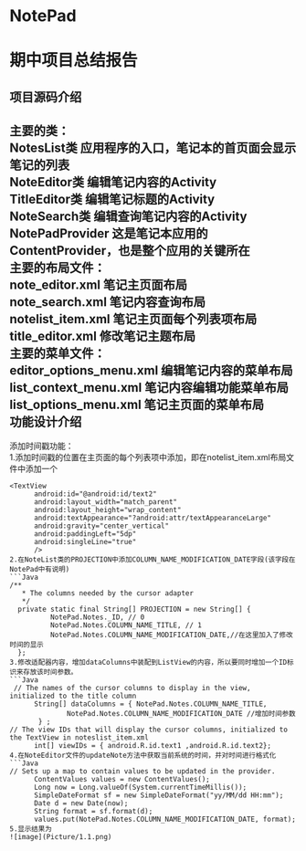 # NotePad
期中项目总结报告
=====
项目源码介绍<br>
-----
主要的类：<br>
NotesList类 应用程序的入口，笔记本的首页面会显示笔记的列表 <br>
NoteEditor类 编辑笔记内容的Activity <br>
TitleEditor类 编辑笔记标题的Activity <br>
NoteSearch类 编辑查询笔记内容的Activity <br>
NotePadProvider 这是笔记本应用的ContentProvider，也是整个应用的关键所在 <br>
主要的布局文件：<br>
note_editor.xml 笔记主页面布局<br>
note_search.xml 笔记内容查询布局<br>
notelist_item.xml 笔记主页面每个列表项布局<br>
title_editor.xml 修改笔记主题布局<br>
主要的菜单文件：<br>
editor_options_menu.xml 编辑笔记内容的菜单布局<br>
list_context_menu.xml 笔记内容编辑功能菜单布局<br>
list_options_menu.xml 笔记主页面的菜单布局<br>
功能设计介绍
-----
添加时间戳功能：<br>
1.添加时间戳的位置在主页面的每个列表项中添加，即在notelist_item.xml布局文件中添加一个<TextView>
  ```
  <TextView
        android:id="@android:id/text2"
        android:layout_width="match_parent"
        android:layout_height="wrap_content"
        android:textAppearance="?android:attr/textAppearanceLarge"
        android:gravity="center_vertical"
        android:paddingLeft="5dp"
        android:singleLine="true"
        />
2.在NoteList类的PROJECTION中添加COLUMN_NAME_MODIFICATION_DATE字段(该字段在NotePad中有说明)
  ```Java
  /**
     * The columns needed by the cursor adapter
     */
    private static final String[] PROJECTION = new String[] {
            NotePad.Notes._ID, // 0
            NotePad.Notes.COLUMN_NAME_TITLE, // 1
            NotePad.Notes.COLUMN_NAME_MODIFICATION_DATE,//在这里加入了修改时间的显示
    };
3.修改适配器内容，增加dataColumns中装配到ListView的内容，所以要同时增加一个ID标识来存放该时间参数。
  ```Java
   // The names of the cursor columns to display in the view, initialized to the title column
        String[] dataColumns = { NotePad.Notes.COLUMN_NAME_TITLE,
                NotePad.Notes.COLUMN_NAME_MODIFICATION_DATE //增加时间参数
         } ;
  // The view IDs that will display the cursor columns, initialized to the TextView in noteslist_item.xml
        int[] viewIDs = { android.R.id.text1 ,android.R.id.text2};
4.在NoteEditor文件的updateNote方法中获取当前系统的时间，并对时间进行格式化
  ```Java
  // Sets up a map to contain values to be updated in the provider.
        ContentValues values = new ContentValues();
        Long now = Long.valueOf(System.currentTimeMillis());
        SimpleDateFormat sf = new SimpleDateFormat("yy/MM/dd HH:mm");
        Date d = new Date(now);
        String format = sf.format(d);
        values.put(NotePad.Notes.COLUMN_NAME_MODIFICATION_DATE, format);
5.显示结果为
  ![image](Picture/1.1.png)
  
